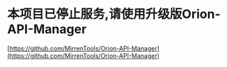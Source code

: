 # 本项目已停止服务,请使用升级版Orion-API-Manager
[https://github.com/MirrenTools/Orion-API-Manager](https://github.com/MirrenTools/Orion-API-Manager)
